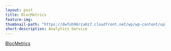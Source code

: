 ```yaml
---
layout: post
title: BlocMetrics
feature-img:
thumbnail-path: "https://dwfoh96rza0z7.cloudfront.net/wp/wp-content/uploads/2016/05/11180157/analytics.jpg"
short-description: Analytics Service
---
```


<a href="https://quiet-everglades-58368.herokuapp.com/">BlocMetrics</a>
